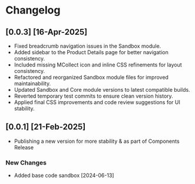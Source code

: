 # Changelog

## [0.0.3] [16-Apr-2025]
- Fixed breadcrumb navigation issues in the Sandbox module.
- Added sidebar to the Product Details page for better navigation consistency.
- Included missing MCollect icon and inline CSS refinements for layout consistency.
- Refactored and reorganized Sandbox module files for improved maintainability.
- Updated Sandbox and Core module versions to latest compatible builds.
- Reverted temporary test commits to ensure clean version history.
- Applied final CSS improvements and code review suggestions for UI stability.

## [0.0.1]  [21-Feb-2025]
- Publishing a new version for more stability & as part of Components Release



### New Changes

- Added base code sandbox [2024-06-13]

